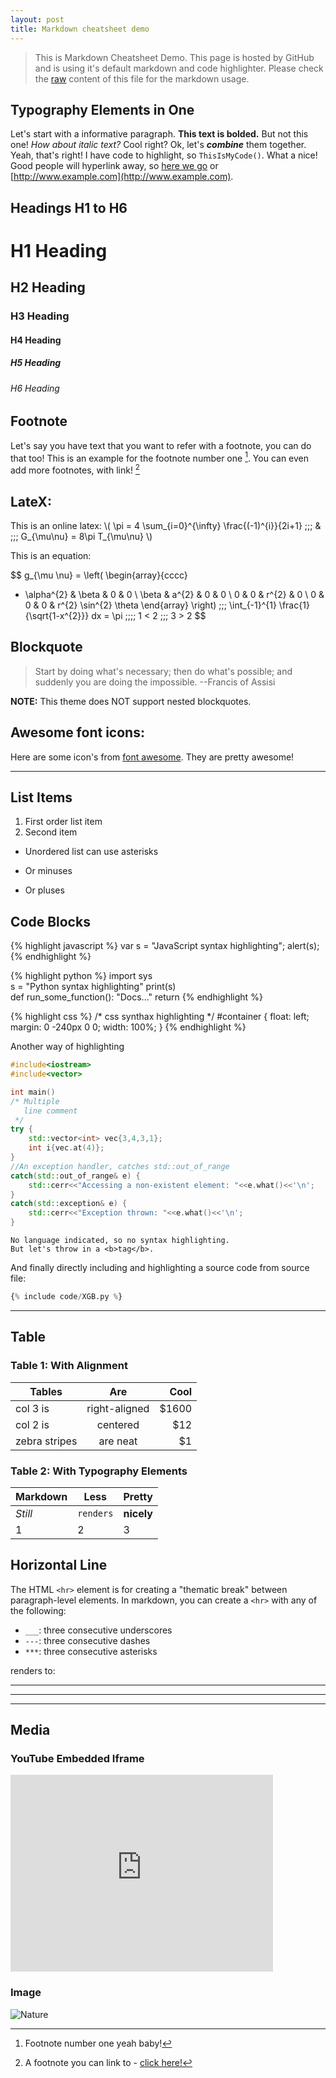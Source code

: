 ```yaml
---
layout: post
title: Markdown cheatsheet demo
---
```


> This is Markdown Cheatsheet Demo. This page is hosted by GitHub and is using it's default markdown and code highlighter.
Please check the [raw](https://raw.githubusercontent.com/rmanak/rmanak.github.io/master/_posts/2016-05-06-markdown-cheatsheet.md) 
content of this file for the markdown usage.

## Typography Elements in One

Let's start with a informative paragraph. **This text is bolded.** But not this one! _How about italic text?_ 
Cool right? Ok, let's **_combine_** them together. Yeah, 
that's right! I have code to highlight, so `ThisIsMyCode()`. 
What a nice! Good people will hyperlink away, so [here we go](#) or [http://www.example.com](http://www.example.com).


## Headings H1 to H6

# H1 Heading

## H2 Heading

### H3 Heading

#### H4 Heading

##### H5 Heading

###### H6 Heading

<div class="divider"></div>

## Footnote

Let's say you have text that you want to refer with a footnote, you can do that too! 
This is an example for the footnote number one [^1]. You can even add more footnotes, with link! [^2]

<div class="divider"></div>

## LateX:

This is an online latex: \\(  \pi = 4 \sum_{i=0}^{\infty} \frac{(-1)^{i}}{2i+1} \;\;\; \& \;\;\; G_{\mu\nu} = 8\pi T_{\mu\nu}   \\)

This is an equation:

$$
g_{\mu \nu} =  \left( \begin{array}{cccc}
- \alpha^{2} & \beta &  0  & 0 \\
\beta & a^{2} & 0 & 0 \\
0 & 0 & r^{2}  & 0 \\
0 & 0 & 0 & r^{2} \sin^{2} \theta
\end{array} \right) \;\;\;
\int_{-1}^{1} \frac{1}{\sqrt{1-x^{2}}} dx = \pi \;\;\;\;
1 < 2 \;\;\; 3 > 2
$$

## Blockquote

> Start by doing what's necessary; then do what's possible; and suddenly you are doing the impossible. --Francis of Assisi

**NOTE:** This theme does NOT support nested blockquotes.

## Awesome font icons: 

Here are some icon's from [font awesome](https://fortawesome.github.io/Font-Awesome/icons/). They are pretty awesome! 

<i class="fa fa-facebook"></i>
<i class="fa fa-instagram"></i>
<i class="fa fa-github"></i>

***

## List Items

1. First order list item
2. Second item

* Unordered list can use asterisks
- Or minuses
+ Or pluses

<div class="divider"></div>

## Code Blocks

{% highlight javascript %}
var s = "JavaScript syntax highlighting";
alert(s);
{% endhighlight %}

{% highlight python %}
import sys  
s = "Python syntax highlighting"
print(s)  
def run_some_function():
    "Docs..."
    return
{% endhighlight %}

{% highlight css %}
/* css synthax highlighting */ 
#container {
    float: left;
    margin: 0 -240px 0 0;
    width: 100%;
}
{% endhighlight %}


Another way of highlighting

``` c++
#include<iostream>
#include<vector>

int main()
/* Multiple
   line comment
 */
try {
    std::vector<int> vec{3,4,3,1};
    int i{vec.at(4)};
}
//An exception handler, catches std::out_of_range
catch(std::out_of_range& e) {
    std::cerr<<"Accessing a non-existent element: "<<e.what()<<'\n';
}
catch(std::exception& e) {
    std::cerr<<"Exception thrown: "<<e.what()<<'\n';
}
```

```
No language indicated, so no syntax highlighting.
But let's throw in a <b>tag</b>.
```


And finally directly including and highlighting a source code from source file:

```python
{% include code/XGB.py %}
```

***

## Table

### Table 1: With Alignment

| Tables        | Are           | Cool  |
| ------------- |:-------------:| -----:|
| col 3 is      | right-aligned | $1600 |
| col 2 is      | centered      |   $12 |
| zebra stripes | are neat      |    $1 |

### Table 2: With Typography Elements

Markdown | Less | Pretty
--- | --- | ---
*Still* | `renders` | **nicely**
1 | 2 | 3

<div class="divider"></div>

## Horizontal Line

The HTML `<hr>` element is for creating a "thematic break" between paragraph-level elements. In markdown, you can create a `<hr>` with any of the following:

* `___`: three consecutive underscores
* `---`: three consecutive dashes
* `***`: three consecutive asterisks

renders to:

___

---

***

<div class="divider"></div>

## Media

### YouTube Embedded Iframe

<iframe width="420" height="315" src="https://www.youtube.com/embed/nN6QuNqmAwk" frameborder="0" allowfullscreen></iframe>

### Image

![Nature](https://encrypted-tbn2.gstatic.com/images?q=tbn:ANd9GcSn8cwf82ee9tfml4Wx-tsM5AUavJ_DRHIiXXE4RejRp0RF2L7f6g)

[^1]: Footnote number one yeah baby!

[^2]: A footnote you can link to - [click here!](#)


